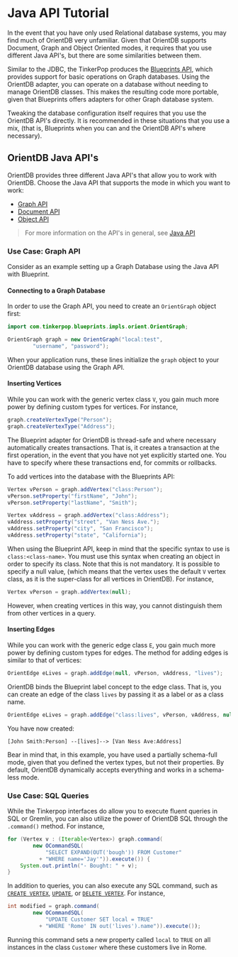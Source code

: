 # Java API Tutorial

In the event that you have only used Relational database systems, you may find much of OrientDB very unfamiliar.  Given that OrientDB supports Document, Graph and Object Oriented modes, it requires that you use different Java API's, but there are some similarities between them.

Similar to the JDBC, the TinkerPop produces the [Blueprints API](https://github.com/tinkerpop/blueprints), which provides support for basic operations on Graph databases.  Using the OrientDB adapter, you can operate on a database without needing to manage OrientDB classes.  This makes the resulting code more portable, given that Blueprints offers adapters for other Graph database system.

Tweaking the database configuration itself requires that you use the OrientDB API's directly.  It is recommended in these situations that you use a mix, (that is, Blueprints when you can and the OrientDB API's where necessary).


## OrientDB Java API's

OrientDB provides three different Java API's that allow you to work with OrientDB.  Choose the Java API that supports the mode in which you want to work:

- [Graph API](Graph-Database-Tinkerpop.md)
- [Document API](Document-Database.md)
- [Object API](Object-Database.md)

>For more information on the API's in general, see [Java API](Java-API.md)

### Use Case: Graph API

Consider as an example setting up a Graph Database using the Java API with Blueprint.

#### Connecting to a Graph Database

In order to use the Graph API, you need to create an `OrientGraph` object first:

```java
import com.tinkerpop.blueprints.impls.orient.OrientGraph;

OrientGraph graph = new OrientGraph("local:test", 
        "username", "password");
```

When your application runs, these lines initialize the `graph` object to your OrientDB database using the Graph API.

#### Inserting Vertices

While you can work with the generic vertex class `V`, you gain much more power by defining custom types for vertices.  For instance,

```java
graph.createVertexType("Person");
graph.createVertexType("Address");
```

The Blueprint adapter for OrientDB is thread-safe and where necessary automatically creates transactions.  That is, it creates a transaction at the first operation, in the event that you have not yet explicitly started one.  You have to specify where these transactions end, for commits or rollbacks.

To add vertices into the database with the Blueprints API:

```java
Vertex vPerson = graph.addVertex("class:Person");
vPerson.setProperty("firstName", "John");
vPerson.setProperty("lastName", "Smith");

Vertex vAddress = graph.addVertex("class:Address");
vAddress.setProperty("street", "Van Ness Ave.");
vAddress.setProperty("city", "San Francisco");
vAddress.setProperty("state", "California");
```

When using the Blueprint API, keep in mind that the specific syntax to use is `class:<class-name>`.  You must use this syntax when creating an object in order to specify its class.  Note that this is not mandatory.  It is possible to specify a null value, (which means that the vertex uses the default `V` vertex class, as it is the super-class for all vertices in OrientDB).  For instance,

```java
Vertex vPerson = graph.addVertex(null);
```
However, when creating vertices in this way, you cannot distinguish them from other vertices in a query.


#### Inserting Edges

While you can work with the generic edge class `E`, you gain much more power by defining custom types for edges.  The method for adding edges is similar to that of vertices:

```java
OrientEdge eLives = graph.addEdge(null, vPerson, vAddress, "lives");
```

OrientDB binds the Blueprint label concept to the edge class.  That is, you can create an edge of the class `lives` by passing it as a label or as a class name.

```java
OrientEdge eLives = graph.addEdge("class:lives", vPerson, vAddress, null);
```

You have now created:

```
[John Smith:Person] --[lives]--> [Van Ness Ave:Address]
```

Bear in mind that, in this example, you have used a partially schema-full mode, given that you defined the vertex types, but not their properties.  By default, OrientDB dynamically accepts everything and works in a schema-less mode.


### Use Case: SQL Queries

While the Tinkerpop interfaces do allow you to execute fluent queries in SQL or Gremlin, you can also utilize the power of OrientDB SQL through the `.command()` method.  For instance,


```java
for (Vertex v : (Iterable<Vertex>) graph.command(
        new OCommandSQL(
		    "SELECT EXPAND(OUT('bough')) FROM Customer"
          + "WHERE name='Jay'")).execute()) {
    System.out.println("- Bought: " + v);
}
```

In addition to queries, you can also execute any SQL command, such as [`CREATE VERTEX`](SQL-Create-Vertex.md), [`UPDATE`](SQL-Update.md), or [`DELETE VERTEX`](SQL-Delete-Vertex.md).  For instance,

```java
int modified = graph.command(
        new OCommandSQL(
		    "UPDATE Customer SET local = TRUE" 
		  + "WHERE 'Rome' IN out('lives').name")).execute());
```

Running this command sets a new property called `local` to `TRUE` on all instances in the class `Customer` where these customers live in Rome.
